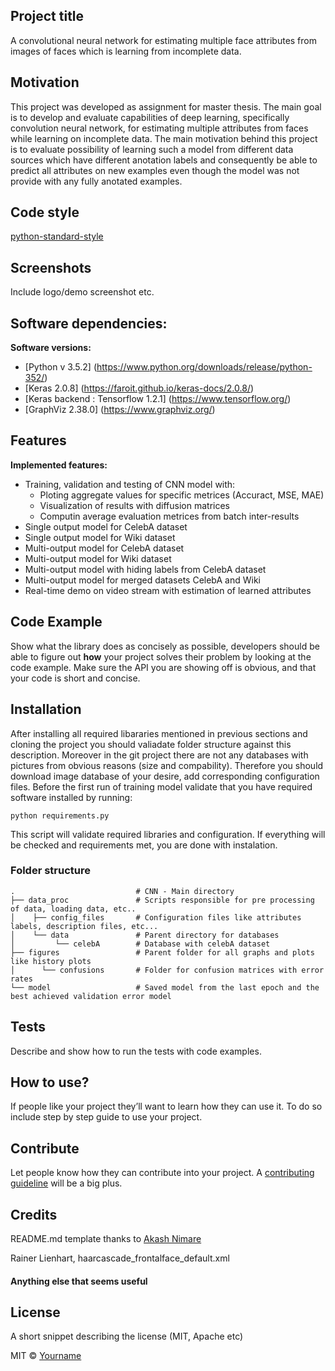 ## Project title
A convolutional neural network for estimating multiple face attributes from images of faces which is learning from incomplete data.

## Motivation
This project was developed as assignment for master thesis. The main goal is to develop and evaluate capabilities of deep learning, 
specifically convolution neural network, for estimating multiple attributes from faces while learning on incomplete data. The main motivation
behind this project is to evaluate possibility of learning such a model from different data sources which have different anotation labels and consequently
be able to predict all attributes on new examples even though the model was not provide with any fully anotated examples.

## Code style

[python-standard-style](https://www.python.org/dev/peps/pep-0008/)
 
## Screenshots
Include logo/demo screenshot etc.

## Software dependencies:

<b>Software versions:</b>
- [Python v 3.5.2] (https://www.python.org/downloads/release/python-352/)
- [Keras 2.0.8] (https://faroit.github.io/keras-docs/2.0.8/)
- [Keras backend : Tensorflow 1.2.1] (https://www.tensorflow.org/)
- [GraphViz 2.38.0] (https://www.graphviz.org/)


## Features
<b>Implemented features:</b>
 - Training, validation and testing of CNN model with:
 	- Ploting aggregate values for specific metrices (Accuract, MSE, MAE)
 	- Visualization of results with diffusion matrices
 	- Computin average evaluation metrices from batch inter-results 
 - Single output model for CelebA dataset
 - Single output model for Wiki dataset
 - Multi-output model for CelebA dataset
 - Multi-output model for Wiki dataset
 - Multi-output model with hiding labels from CelebA dataset
 - Multi-output model for merged datasets CelebA and Wiki
 - Real-time demo on video stream with estimation of learned attributes

## Code Example
Show what the library does as concisely as possible, developers should be able to figure out **how** your project solves their problem by looking at the code example. Make sure the API you are showing off is obvious, and that your code is short and concise.

## Installation
After installing all required libararies mentioned in previous sections and cloning the project you should valiadate folder structure against this description. 
Moreover in the git project there are not any databases with pictures from obvious reasons (size and compability). Therefore you should download image database of your desire, add corresponding configuration files. Before the first run of training model validate that you have required software installed by running:

    python requirements.py    

This script will validate required libraries and configuration. If everything will be checked and requirements met, you are done with instalation. 

### Folder structure

    .   						# CNN - Main directory
    ├── data_proc               # Scripts responsible for pre processing of data, loading data, etc..
    │    ├── config_files       # Configuration files like attributes labels, description files, etc...
    │    └── data               # Parent directory for databases
    │         └── celebA        # Database with celebA dataset
    ├── figures				    # Parent folder for all graphs and plots like history plots
    │	   └── confusions 		# Folder for confusion matrices with error rates
    └── model					# Saved model from the last epoch and the best achieved validation error model


## Tests
Describe and show how to run the tests with code examples.

## How to use?
If people like your project they’ll want to learn how they can use it. To do so include step by step guide to use your project.

## Contribute

Let people know how they can contribute into your project. A [contributing guideline](https://github.com/zulip/zulip-electron/blob/master/CONTRIBUTING.md) will be a big plus.

## Credits


README.md template thanks to [Akash Nimare](https://medium.com/@meakaakka/a-beginners-guide-to-writing-a-kickass-readme-7ac01da88ab3) 

Rainer Lienhart, haarcascade_frontalface_default.xml

#### Anything else that seems useful

## License
A short snippet describing the license (MIT, Apache etc)

MIT © [Yourname]()